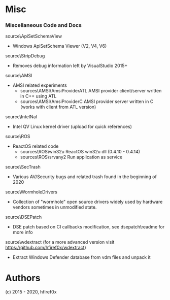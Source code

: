 # Misc

### Miscellaneous Code and Docs


source\ApiSetSchemaView
* Windows ApiSetSchema Viewer (V2, V4, V6)

source\StripDebug
* Removes debug information left by VisualStudio 2015+

source\AMSI
* AMSI related experiments
    * sources\AMSI\AmsiProviderATL 
AMSI provider client/server written in C++ using ATL
    * sources\AMSI\AmsiProviderC
AMSI provider server written in C (works with client from ATL version)

source\IntelNal
* Intel QV Linux kernel driver (upload for quick references)

source\ROS
* ReactOS related code
    * sources\ROS\win32u
 ReactOS win32u dll (0.4.10 - 0.4.14)
    * sources\ROS\srvany2
Run application as service

source\SecTrash
* Various AV/Security bugs and related trash found in the beginning of 2020

source\WormholeDrivers
* Collection of "wormhole" open source drivers widely used by hardware vendors sometimes in unmodified state.

source\DSEPatch
* DSE patch based on CI callbacks modification, see dsepatch\readme for more info

source\wdextract (for a more advanced version visit https://github.com/hfiref0x/wdextract)
* Extract Windows Defender database from vdm files and unpack it


# Authors

(c) 2015 - 2020, hfiref0x
